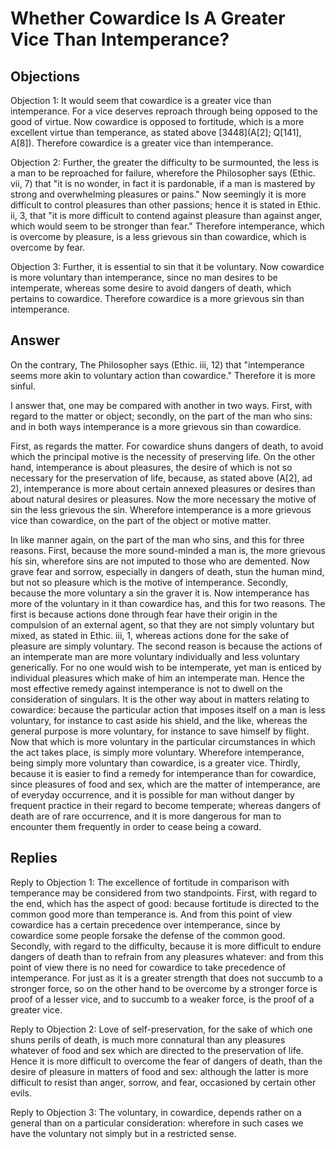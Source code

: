 # Whether Cowardice Is A Greater Vice Than Intemperance?

## Objections

Objection 1: It would seem that cowardice is a greater vice than intemperance. For a vice deserves reproach through being opposed to the good of virtue. Now cowardice is opposed to fortitude, which is a more excellent virtue than temperance, as stated above [3448](A[2]; Q[141], A[8]). Therefore cowardice is a greater vice than intemperance.

Objection 2: Further, the greater the difficulty to be surmounted, the less is a man to be reproached for failure, wherefore the Philosopher says (Ethic. vii, 7) that "it is no wonder, in fact it is pardonable, if a man is mastered by strong and overwhelming pleasures or pains." Now seemingly it is more difficult to control pleasures than other passions; hence it is stated in Ethic. ii, 3, that "it is more difficult to contend against pleasure than against anger, which would seem to be stronger than fear." Therefore intemperance, which is overcome by pleasure, is a less grievous sin than cowardice, which is overcome by fear.

Objection 3: Further, it is essential to sin that it be voluntary. Now cowardice is more voluntary than intemperance, since no man desires to be intemperate, whereas some desire to avoid dangers of death, which pertains to cowardice. Therefore cowardice is a more grievous sin than intemperance.

## Answer

On the contrary, The Philosopher says (Ethic. iii, 12) that "intemperance seems more akin to voluntary action than cowardice." Therefore it is more sinful.

I answer that, one may be compared with another in two ways. First, with regard to the matter or object; secondly, on the part of the man who sins: and in both ways intemperance is a more grievous sin than cowardice.

First, as regards the matter. For cowardice shuns dangers of death, to avoid which the principal motive is the necessity of preserving life. On the other hand, intemperance is about pleasures, the desire of which is not so necessary for the preservation of life, because, as stated above (A[2], ad 2), intemperance is more about certain annexed pleasures or desires than about natural desires or pleasures. Now the more necessary the motive of sin the less grievous the sin. Wherefore intemperance is a more grievous vice than cowardice, on the part of the object or motive matter.

In like manner again, on the part of the man who sins, and this for three reasons. First, because the more sound-minded a man is, the more grievous his sin, wherefore sins are not imputed to those who are demented. Now grave fear and sorrow, especially in dangers of death, stun the human mind, but not so pleasure which is the motive of intemperance. Secondly, because the more voluntary a sin the graver it is. Now intemperance has more of the voluntary in it than cowardice has, and this for two reasons. The first is because actions done through fear have their origin in the compulsion of an external agent, so that they are not simply voluntary but mixed, as stated in Ethic. iii, 1, whereas actions done for the sake of pleasure are simply voluntary. The second reason is because the actions of an intemperate man are more voluntary individually and less voluntary generically. For no one would wish to be intemperate, yet man is enticed by individual pleasures which make of him an intemperate man. Hence the most effective remedy against intemperance is not to dwell on the consideration of singulars. It is the other way about in matters relating to cowardice: because the particular action that imposes itself on a man is less voluntary, for instance to cast aside his shield, and the like, whereas the general purpose is more voluntary, for instance to save himself by flight. Now that which is more voluntary in the particular circumstances in which the act takes place, is simply more voluntary. Wherefore intemperance, being simply more voluntary than cowardice, is a greater vice. Thirdly, because it is easier to find a remedy for intemperance than for cowardice, since pleasures of food and sex, which are the matter of intemperance, are of everyday occurrence, and it is possible for man without danger by frequent practice in their regard to become temperate; whereas dangers of death are of rare occurrence, and it is more dangerous for man to encounter them frequently in order to cease being a coward.

## Replies

Reply to Objection 1: The excellence of fortitude in comparison with temperance may be considered from two standpoints. First, with regard to the end, which has the aspect of good: because fortitude is directed to the common good more than temperance is. And from this point of view cowardice has a certain precedence over intemperance, since by cowardice some people forsake the defense of the common good. Secondly, with regard to the difficulty, because it is more difficult to endure dangers of death than to refrain from any pleasures whatever: and from this point of view there is no need for cowardice to take precedence of intemperance. For just as it is a greater strength that does not succumb to a stronger force, so on the other hand to be overcome by a stronger force is proof of a lesser vice, and to succumb to a weaker force, is the proof of a greater vice.

Reply to Objection 2: Love of self-preservation, for the sake of which one shuns perils of death, is much more connatural than any pleasures whatever of food and sex which are directed to the preservation of life. Hence it is more difficult to overcome the fear of dangers of death, than the desire of pleasure in matters of food and sex: although the latter is more difficult to resist than anger, sorrow, and fear, occasioned by certain other evils.

Reply to Objection 3: The voluntary, in cowardice, depends rather on a general than on a particular consideration: wherefore in such cases we have the voluntary not simply but in a restricted sense.